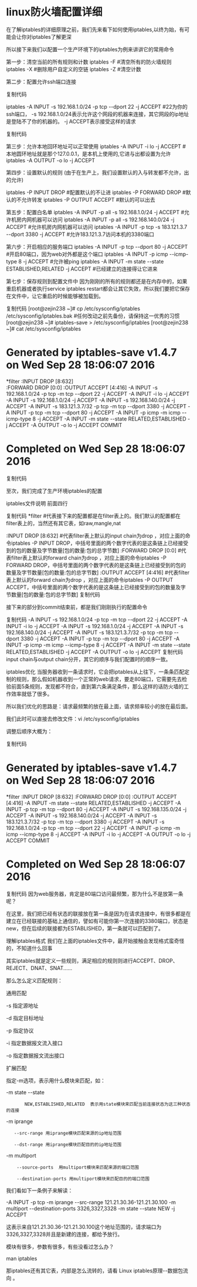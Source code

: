 # linux防火墙配置详细
在了解iptables的详细原理之前，我们先来看下如何使用iptables,以终为始，有可能会让你对iptables了解更深

所以接下来我们以配置一个生产环境下的iptables为例来讲讲它的常用命令

 

第一步：清空当前的所有规则和计数
iptables -F  #清空所有的防火墙规则
iptables -X  #删除用户自定义的空链
iptables -Z #清空计数
 

第二步：配置允许ssh端口连接

复制代码

iptables -A INPUT -s 192.168.1.0/24 -p tcp --dport 22 -j ACCEPT  #22为你的ssh端口， -s 192.168.1.0/24表示允许这个网段的机器来连接，其它网段的ip地址是登陆不了你的机器的。 -j ACCEPT表示接受这样的请求

复制代码

 


第三步：允许本地回环地址可以正常使用
iptables -A INPUT -i lo -j ACCEPT  #本地圆环地址就是那个127.0.0.1，是本机上使用的,它进与出都设置为允许
iptables -A OUTPUT -o lo -j ACCEPT
 

第四步：设置默认的规则
(由于在生产上，我们设置默认的入与转发都不允许，出的允许)

iptables -P INPUT DROP #配置默认的不让进
iptables -P FORWARD DROP #默认的不允许转发
iptables -P OUTPUT ACCEPT #默认的可以出去
 

 

第五步：配置白名单
iptables -A INPUT -p all -s 192.168.1.0/24 -j ACCEPT  #允许机房内网机器可以访问
iptables -A INPUT -p all -s 192.168.140.0/24 -j ACCEPT  #允许机房内网机器可以访问
iptables -A INPUT -p tcp -s 183.121.3.7 --dport 3380 -j ACCEPT #允许183.121.3.7访问本机的3380端口
 

 

第六步：开启相应的服务端口
iptables -A INPUT -p tcp --dport 80 -j ACCEPT #开启80端口，因为web对外都是这个端口
iptables -A INPUT -p icmp --icmp-type 8 -j ACCEPT #允许被ping
iptables -A INPUT -m state --state ESTABLISHED,RELATED -j ACCEPT #已经建立的连接得让它进来
 

第七步：保存规则到配置文件中
因为刚刚的所有的规则都还是在内存中的，如果重启机器或者执行service iptables restart都会让其它失效，所以我们要把它保存在文件中，让它重启的时候能够被加载到。

复制代码
[root@zejin238 ~]# cp /etc/sysconfig/iptables /etc/sysconfig/iptables.bak #任何改动之前先备份，请保持这一优秀的习惯
[root@zejin238 ~]# iptables-save > /etc/sysconfig/iptables 
[root@zejin238 ~]# cat /etc/sysconfig/iptables
# Generated by iptables-save v1.4.7 on Wed Sep 28 18:06:07 2016
*filter
:INPUT DROP [8:632]  
:FORWARD DROP [0:0]
:OUTPUT ACCEPT [4:416]
-A INPUT -s 192.168.1.0/24 -p tcp -m tcp --dport 22 -j ACCEPT 
-A INPUT -i lo -j ACCEPT 
-A INPUT -s 192.168.1.0/24 -j ACCEPT 
-A INPUT -s 192.168.140.0/24 -j ACCEPT 
-A INPUT -s 183.121.3.7/32 -p tcp -m tcp --dport 3380 -j ACCEPT 
-A INPUT -p tcp -m tcp --dport 80 -j ACCEPT 
-A INPUT -p icmp -m icmp --icmp-type 8 -j ACCEPT 
-A INPUT -m state --state RELATED,ESTABLISHED -j ACCEPT 
-A OUTPUT -o lo -j ACCEPT 
COMMIT
# Completed on Wed Sep 28 18:06:07 2016
复制代码
 

至次，我们完成了生产环境iptables的配置

 

iptables文件说明
前面四行

复制代码
*filter #代表接下来的配置都是在filter表上的。我们默认的配置都在filter表上的，当然还有其它表，如raw,mangle,nat

:INPUT DROP [8:632]   #代表filter表上默认的input chain为drop ，对应上面的命令iptables -P INPUT DROP，中括号里面的两个数字代表的是这条链上已经接受到的包的数量及字节数量[包的数量:包的总字节数]
:FORWARD DROP [0:0]   #代表filter表上默认的forward chain为drop ，对应上面的命令iptables -P FORWARD DROP，中括号里面的两个数字代表的是这条链上已经接受到的包的数量及字节数量[包的数量:包的总字节数]
:OUTPUT ACCEPT [4:416] #代表filter表上默认的forward chain为drop ，对应上面的命令iptables -P OUTPUT ACCEPT，中括号里面的两个数字代表的是这条链上已经接受到的包的数量及字节数量[包的数量:包的总字节数]
复制代码
 

接下来的部分到commit结束前，都是我们刚刚执行的配置命令

复制代码
-A INPUT -s 192.168.1.0/24 -p tcp -m tcp --dport 22 -j ACCEPT 
-A INPUT -i lo -j ACCEPT 
-A INPUT -s 192.168.1.0/24 -j ACCEPT 
-A INPUT -s 192.168.140.0/24 -j ACCEPT 
-A INPUT -s 183.121.3.7/32 -p tcp -m tcp --dport 3380 -j ACCEPT 
-A INPUT -p tcp -m tcp --dport 80 -j ACCEPT 
-A INPUT -p icmp -m icmp --icmp-type 8 -j ACCEPT 
-A INPUT -m state --state RELATED,ESTABLISHED -j ACCEPT 
-A OUTPUT -o lo -j ACCEPT 
复制代码
input chain与output chain分开，其它的顺序与我们配置时的顺序一致。

 

 

iptables优化
当服务器收到一条请求时，它会把iptables从上往下，一条条匹配定制的规则，那么假如机器收到一个正常的web请求，要走80端口，它需要先去检验前面5条规则，发现都不符合，直到第六条满足条件，那么这样的话防火墙的工作效率就低了很多。

所以我们优化的思路是：请求最频繁的放在最上面，请求频率较小的放在最后面。

我们此时可以直接去修改文件：vi /etc/sysconfig/iptables

调整后顺序大概为：

复制代码
# Generated by iptables-save v1.4.7 on Wed Sep 28 18:06:07 2016
*filter
:INPUT DROP [8:632]
:FORWARD DROP [0:0]
:OUTPUT ACCEPT [4:416]
-A INPUT -m state --state RELATED,ESTABLISHED -j ACCEPT
-A INPUT -p tcp -m tcp --dport 80 -j ACCEPT
-A INPUT -s 192.168.135.0/24 -j ACCEPT
-A INPUT -s 192.168.140.0/24 -j ACCEPT
-A INPUT -s 183.121.3.7/32 -p tcp -m tcp --dport 3380 -j ACCEPT
-A INPUT -s 192.168.1.0/24 -p tcp -m tcp --dport 22 -j ACCEPT
-A INPUT -p icmp -m icmp --icmp-type 8 -j ACCEPT
-A INPUT -i lo -j ACCEPT
-A OUTPUT -o lo -j ACCEPT
COMMIT
# Completed on Wed Sep 28 18:06:07 2016
复制代码
因为web服务器，肯定是80端口访问最频繁，那为什么不是放第一条呢？

在这里，我们把已经有状态的联接放在第一条是因为在请求连接中，有很多都是在建立在已经联接的基础上通信的，譬如有可能你第一次连接的3380端口，状态是new，但在后续的联接都为ESTABLISHED，第一条就可以匹配到了。

 

 

理解iptables格式
我们在上面的iptables文件中，最开始接触会发现格式蛮奇怪的，不知道什么回事

其实iptables就是定义一些规则，满足相应的规则则进行ACCEPT、DROP、REJECT、DNAT、SNAT......

那么怎么定义匹配规则：

通用匹配

  -s 指定源地址

  -d 指定目标地址

  -p 指定协议

  -i 指定数据报文流入接口

  -o 指定数据报文流出接口

 

扩展匹配

  指定-m选项，表示用什么模块来匹配，如：

  -m state --state

           NEW,ESTABLISHED,RELATED  表示用state模块来匹配当前连接状态为这三种状态的连接

  -m iprange

       --src-range 用iprange模块匹配来源的ip地址范围

       --dst-range 用iprange模块匹配目的的ip地址范围

   -m multiport

        --source-ports  用multiport模块来匹配来源的端口范围

        --destination-ports 用multiport模块来匹配目的的端口范围

我们看如下一条例子来解读：

-A INPUT -p tcp -m iprange --src-range 121.21.30.36-121.21.30.100 -m multiport --destination-ports 3326,3327,3328 -m state --state NEW -j ACCEPT

这表示来自121.21.30.36-121.21.30.100这个地址范围的，请求端口为3326,3327,3328并且是新建的连接，都给予放行。

 

模块有很多，参数有很多，有些没看过怎么办？

man iptables

 

那iptables还有其它表，内部是怎么流转的，请看 Linux iptables原理--数据包流向 。